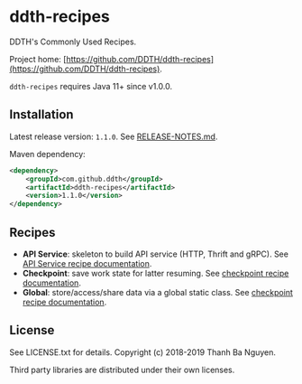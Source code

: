 # ddth-recipes

DDTH's Commonly Used Recipes.

Project home: [https://github.com/DDTH/ddth-recipes](https://github.com/DDTH/ddth-recipes).

`ddth-recipes` requires Java 11+ since v1.0.0.

## Installation

Latest release version: `1.1.0`. See [RELEASE-NOTES.md](RELEASE-NOTES.md).

Maven dependency:

```xml
<dependency>
	<groupId>com.github.ddth</groupId>
	<artifactId>ddth-recipes</artifactId>
	<version>1.1.0</version>
</dependency>
```

## Recipes

- **API Service**: skeleton to build API service (HTTP, Thrift and gRPC). See [API Service recipe documentation](src/main/java/com/github/ddth/recipes/apiservice/README.md).
- **Checkpoint**: save work state for latter resuming. See [checkpoint recipe documentation](src/main/java/com/github/ddth/recipes/checkpoint/README.md).
- **Global**: store/access/share data via a global static class. See [checkpoint recipe documentation](src/main/java/com/github/ddth/recipes/global/README.md).


## License

See LICENSE.txt for details. Copyright (c) 2018-2019 Thanh Ba Nguyen.

Third party libraries are distributed under their own licenses.
